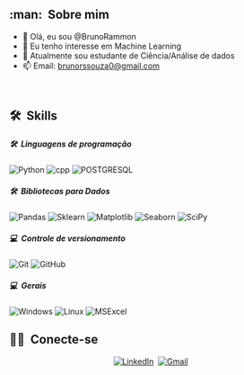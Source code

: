 
<h2> :man: &nbsp;Sobre mim </h2>

- 👋 Olá, eu sou @BrunoRammon
- 👀 Eu tenho interesse em Machine Learning
- 🌱 Atualmente sou estudante de Ciência/Análise de dados
- 📫 Email: brunorssouza0@gmail.com

<br/>

<h2> 🛠 &nbsp;Skills</h2>

<h5> 🛠 &nbsp;Linguagens de programação</h5>

  ![Python](https://img.shields.io/badge/Python-14354C?style=for-the-badge&logo=python&logoColor=white)
  ![cpp](https://img.shields.io/badge/C++-informational?style=for-the-badge&logo=c%2B%2B&logoColor=white)
  ![POSTGRESQL](https://img.shields.io/badge/PostgreSQL-316192?style=for-the-badge&logo=postgresql&logoColor=white) 
  

<h5> 🛠 &nbsp;Bibliotecas para Dados</h5>

  ![Pandas](https://img.shields.io/badge/Pandas-130654?style=for-the-badge&logo=pandas&logoColor=white)
  ![Sklearn](https://img.shields.io/badge/SkLearn-ff9c34?style=for-the-badge&logo=scikitlearn&logoColor=white)
  ![Matplotlib](https://img.shields.io/badge/matplotlib-4698C6?style=for-the-badge&logo=matplotlib&logoColor=white)
  ![Seaborn](https://img.shields.io/badge/seaborn-343663?style=for-the-badge&logo=seaborn&logoColor=white)
  ![SciPy](https://img.shields.io/badge/scipy-1E87F0?style=for-the-badge&logo=scipy&logoColor=white)


<h5> 💻 &nbsp;Controle de versionamento</h5>

  ![Git](https://img.shields.io/badge/Git-F05032?style=for-the-badge&logo=git&logoColor=white)
  ![GitHub](https://img.shields.io/badge/GitHub-100000?style=for-the-badge&logo=github&logoColor=white)

<h5> 💻 &nbsp;Gerais</h5>

  ![Windows](https://img.shields.io/badge/Windows-0078D6?style=for-the-badge&logo=windows&logoColor=white)
  ![Linux](https://img.shields.io/badge/Linux-185886?style=for-the-badge&logo=linux&logoColor=white)
  ![MSExcel](https://img.shields.io/badge/Microsoft_Excel-217346?style=for-the-badge&logo=microsoft-excel&logoColor=white)

<h2> 🤝🏻 &nbsp;Conecte-se </h2> 
<p align="center">
<a href="https://www.linkedin.com/in/bruno-r-s-souza/"><img src="https://img.shields.io/badge/linkedin-%230077B5.svg?&style=for-the-badge&logo=linkedin&logoColor=white" alt="LinkedIn" /></a>&nbsp;
<a href="mailto:brunorssouza0@gmail.com?subject=Olá%20Bruno"><img src="https://img.shields.io/badge/gmail-%23D14836.svg?&style=for-the-badge&logo=gmail&logoColor=white" alt="Gmail"/>
</p>
<!---
BrunoRammon/BrunoRammon is a ✨ special ✨ repository because its `README.md` (this file) appears on your GitHub profile.
You can click the Preview link to take a look at your changes.
--->
